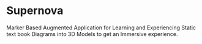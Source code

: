 # Supernova
Marker Based Augmented Application for Learning and Experiencing Static text book Diagrams into 3D Models to get an Immersive experience.
